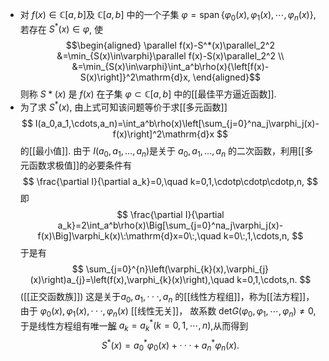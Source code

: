 - 对 $f(x)\in \mathbb{C}[a,b]$及 $\mathbb C[a,b]$ 中的一个子集 $\varphi=\operatorname{span}\{\varphi_0(x),\varphi_1(x),\cdots,\varphi_n(x)\}$, 若存在 $S^*(x)\in\varphi$, 使
  $$\begin{aligned} \parallel f(x)-S^*(x)\parallel_2^2 &=\min_{S(x)\in\varphi}\parallel f(x)-S(x)\parallel_2^2 \\
  &=\min_{S(x)\in\varphi}\int_a^b\rho(x){\left[f(x)-S(x)\right]}^2\mathrm{d}x,
  \end{aligned}$$
  则称 $S*(x)$ 是 $f(x)$ 在子集 $\varphi\subset\mathbb C[a,b]$ 中的[[最佳平方逼近函数]].
- 为了求 $S^*(x)$, 由上式可知该问题等价于求[[多元函数]]
  $$
  I(a_0,a_1,\cdots,a_n)=\int_a^b\rho(x)\left[\sum_{j=0}^na_j\varphi_j(x)-f(x)\right]^2\mathrm{d}x
  $$
  的[[最小值]]. 由于 $I(a_0,a_1,...,a_n)$是关于 $a_0,a_1,...,a_n$ 的二次函数，利用[[多元函数求极值]]的必要条件有
  $$
  \frac{\partial I}{\partial a_k}=0,\quad k=0,1,\cdotp\cdotp\cdotp,n,
  $$
  即
  $$
  \frac{\partial I}{\partial a_k}=2\int_a^b\rho(x)\Big[\sum_{j=0}^na_j\varphi_j(x)-f(x)\Big]\varphi_k(x)\:\mathrm{d}x=0\:,\quad k=0\:,1,\cdots,n,
  $$
  于是有
  $$
  \sum_{j=0}^{n}\left(\varphi_{k}(x),\varphi_{j}(x)\right)a_{j}=\left(f(x),\varphi_{k}(x)\right),\quad k=0,1,\cdots,n.
  $$
  ([[正交函数族]])
  这是关于$a_0,a_1,\cdotp\cdotp\cdotp,a_n$ 的[[线性方程组]]，称为[[法方程]]，由于 $\varphi_0(x),\varphi_1(x),\cdotp\cdotp\cdotp,\varphi_n(x)$ [[线性无关]]， 故系数 det$G(\varphi_0,\varphi_1,\cdots,\varphi_n)\neq0$, 于是线性方程组有唯一[解]([[线性方程组的解]]) $a_k=a_k^*(k=0,1,\cdots,n)$,从而得到
  $$
  S^*(x)=a_0^*\varphi_0(x)+\cdotp\cdotp\cdotp+a_n^*\varphi_n(x).
  $$